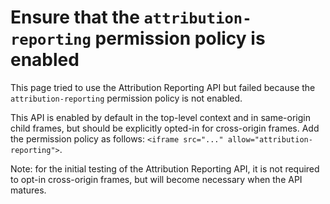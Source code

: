 # Ensure that the `attribution-reporting` permission policy is enabled

This page tried to use the Attribution Reporting API but failed because the
`attribution-reporting` permission policy is not enabled.

This API is enabled by default in the top-level context and in same-origin
child frames, but should be explicitly opted-in for cross-origin frames. Add the
permission policy as follows:
`<iframe src="..." allow="attribution-reporting">`.

Note: for the initial testing of the Attribution Reporting API, it is not
required to opt-in cross-origin frames, but will become necessary when the API
matures.

